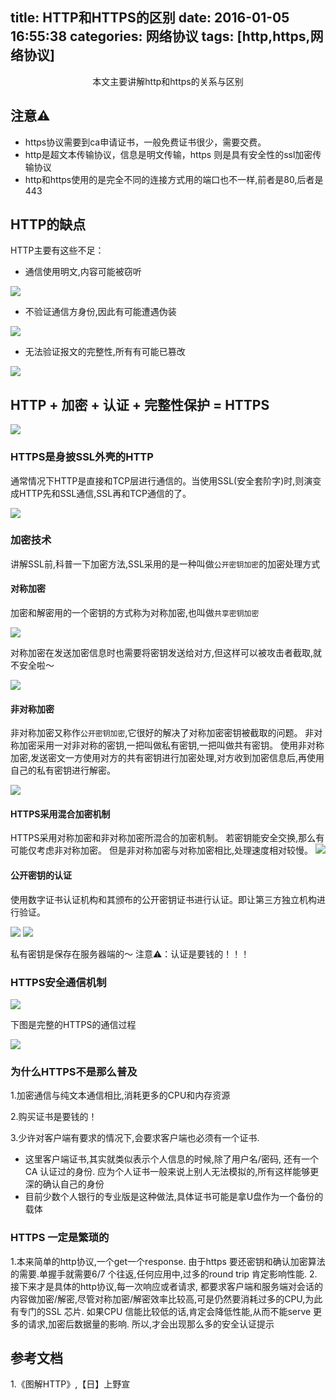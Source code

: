 title: HTTP和HTTPS的区别
date: 2016-01-05 16:55:38
categories: 网络协议
tags: [http,https,网络协议]
---

<center>本文主要讲解http和https的关系与区别</center>
<!--more-->

## 注意⚠️
- https协议需要到ca申请证书，一般免费证书很少，需要交费。
- http是超文本传输协议，信息是明文传输，https 则是具有安全性的ssl加密传输协议
- http和https使用的是完全不同的连接方式用的端口也不一样,前者是80,后者是443

## HTTP的缺点

HTTP主要有这些不足：
- 通信使用明文,内容可能被窃听

![](/diff-1.png)

- 不验证通信方身份,因此有可能遭遇伪装

![](/diff-2.png)

- 无法验证报文的完整性,所有有可能已篡改

![](/diff-3.png)

## HTTP + 加密 + 认证 + 完整性保护 = HTTPS

![](/diff-4.png)


### HTTPS是身披SSL外壳的HTTP
通常情况下HTTP是直接和TCP层进行通信的。当使用SSL(安全套阶字)时,则演变成HTTP先和SSL通信,SSL再和TCP通信的了。

![](/diff-5.png)

### 加密技术
讲解SSL前,科普一下加密方法,SSL采用的是一种叫做`公开密钥加密`的加密处理方式
#### 对称加密
加密和解密用的一个密钥的方式称为对称加密,也叫做`共享密钥加密`

![](/diff-6.png)


对称加密在发送加密信息时也需要将密钥发送给对方,但这样可以被攻击者截取,就不安全啦～

![](/diff-7.png)


#### 非对称加密
非对称加密又称作`公开密钥加密`,它很好的解决了对称加密密钥被截取的问题。
非对称加密采用一对非对称的密钥,一把叫做私有密钥,一把叫做共有密钥。
使用非对称加密,发送密文一方使用对方的共有密钥进行加密处理,对方收到加密信息后,再使用自己的私有密钥进行解密。

![](/diff-8.png)

#### HTTPS采用混合加密机制
HTTPS采用对称加密和非对称加密所混合的加密机制。
若密钥能安全交换,那么有可能仅考虑非对称加密。
但是非对称加密与对称加密相比,处理速度相对较慢。
![](/diff-9.png)


#### 公开密钥的认证
使用数字证书认证机构和其颁布的公开密钥证书进行认证。即让第三方独立机构进行验证。

![](/diff-10.png)
![](/diff-11.png)

私有密钥是保存在服务器端的～
注意⚠️：认证是要钱的！！！


### HTTPS安全通信机制

![](/diff-12.png)

下图是完整的HTTPS的通信过程

![](/diff-13.png)


### 为什么HTTPS不是那么普及
1.加密通信与纯文本通信相比,消耗更多的CPU和内存资源

2.购买证书是要钱的！

3.少许对客户端有要求的情况下,会要求客户端也必须有一个证书.
- 这里客户端证书,其实就类似表示个人信息的时候,除了用户名/密码, 还有一个CA 认证过的身份. 应为个人证书一般来说上别人无法模拟的,所有这样能够更深的确认自己的身份
- 目前少数个人银行的专业版是这种做法,具体证书可能是拿U盘作为一个备份的载体

### HTTPS 一定是繁琐的
1.本来简单的http协议,一个get一个response. 由于https 要还密钥和确认加密算法的需要.单握手就需要6/7 个往返,任何应用中,过多的round trip 肯定影响性能.
2.接下来才是具体的http协议,每一次响应或者请求, 都要求客户端和服务端对会话的内容做加密/解密,尽管对称加密/解密效率比较高,可是仍然要消耗过多的CPU,为此有专门的SSL 芯片. 如果CPU 信能比较低的话,肯定会降低性能,从而不能serve 更多的请求,加密后数据量的影响. 所以,才会出现那么多的安全认证提示







































## 参考文档
1.《图解HTTP》,【日】上野宣 









